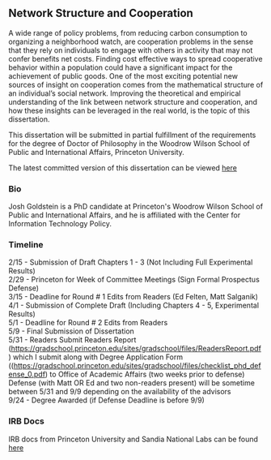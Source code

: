## Network Structure and Cooperation

A wide range of policy problems, from reducing carbon consumption to organizing a neighborhood watch, are cooperation problems in the sense that they rely on individuals to engage with others in activity that may not confer benefits net costs. Finding cost effective ways to spread cooperative behavior within a population could have a significant impact for the achievement of public goods. One of the most exciting potential new sources of insight on cooperation comes from the mathematical structure of an individual’s social network. Improving the theoretical and empirical understanding of the link between network structure and cooperation, and how these insights can be leveraged in the real world, is the topic of this dissertation.

This dissertation will be submitted in partial fulfillment of the requirements for the degree of Doctor of Philosophy in the Woodrow Wilson School of Public and International Affairs, Princeton University.

The latest committed version of this dissertation can be viewed [here](http://rpubs.com/tertiumquid2/dissertation)

### Bio

Josh Goldstein is a PhD candidate at Princeton's Woodrow Wilson School of Public and International Affairs, and he is affiliated with the Center for Information Technology Policy.

### Timeline

2/15 -  Submission of Draft Chapters 1 - 3 (Not Including Full Experimental Results)  
2/29   -  Princeton for Week of Committee Meetings (Sign Formal Prospectus Defense)  
3/15 -  Deadline for Round # 1 Edits from Readers (Ed Felten, Matt Salganik)  
4/1   -  Submission of Complete Draft (Including Chapters 4 - 5, Experimental Results)  
5/1   -  Deadline for Round # 2 Edits from Readers  
5/9   - Final Submission of Dissertation  
5/31 - Readers Submit Readers Report (https://gradschool.princeton.edu/sites/gradschool/files/ReadersReport.pdf) which I submit along with Degree Application Form ((https://gradschool.princeton.edu/sites/gradschool/files/checklist_phd_defense_0.pdf) to Office of Academic Affairs (two weeks prior to defense)  
Defense (with Matt OR Ed and two non-readers present) will be sometime between 5/31 and 9/9 depending on the availability of the advisors  
9/24 - Degree Awarded (if Defense Deadline is before 9/9)  

### IRB Docs

IRB docs from Princeton University and Sandia National Labs can be found [here](https://drive.google.com/open?id=0B6tvgUR2lfHKc01BLW9qM3Babk0)
